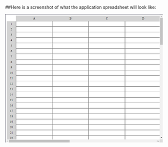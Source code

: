 ##Here is a screenshot of what the application spreadsheet will look like:

![Screenshot of application spreadsheet](images/spreadsheet_screenshot.png)